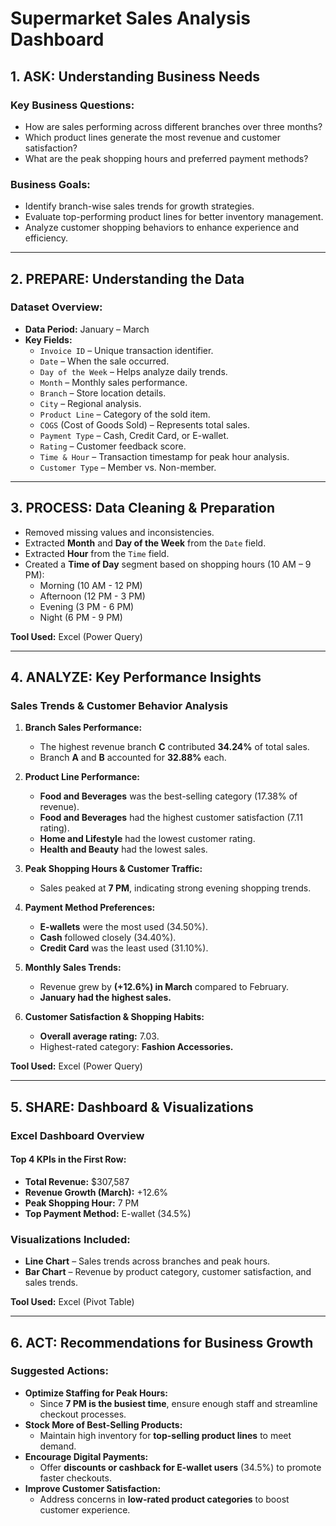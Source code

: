 # Supermarket Sales Analysis Dashboard

## 1. ASK: Understanding Business Needs
### Key Business Questions:
- How are sales performing across different branches over three months?
- Which product lines generate the most revenue and customer satisfaction?
- What are the peak shopping hours and preferred payment methods?

### Business Goals:
- Identify branch-wise sales trends for growth strategies.
- Evaluate top-performing product lines for better inventory management.
- Analyze customer shopping behaviors to enhance experience and efficiency.

---
## 2. PREPARE: Understanding the Data
### Dataset Overview:
- **Data Period:** January – March
- **Key Fields:**
  - `Invoice ID` – Unique transaction identifier.
  - `Date` – When the sale occurred.
  - `Day of the Week` – Helps analyze daily trends.
  - `Month` – Monthly sales performance.
  - `Branch` – Store location details.
  - `City` – Regional analysis.
  - `Product Line` – Category of the sold item.
  - `COGS` (Cost of Goods Sold) – Represents total sales.
  - `Payment Type` – Cash, Credit Card, or E-wallet.
  - `Rating` – Customer feedback score.
  - `Time & Hour` – Transaction timestamp for peak hour analysis.
  - `Customer Type` – Member vs. Non-member.

---
## 3. PROCESS: Data Cleaning & Preparation
- Removed missing values and inconsistencies.
- Extracted **Month** and **Day of the Week** from the `Date` field.
- Extracted **Hour** from the `Time` field.
- Created a **Time of Day** segment based on shopping hours (10 AM – 9 PM):
  - Morning (10 AM - 12 PM)
  - Afternoon (12 PM - 3 PM)
  - Evening (3 PM - 6 PM)
  - Night (6 PM - 9 PM)

**Tool Used:** Excel (Power Query)

---
## 4. ANALYZE: Key Performance Insights
### Sales Trends & Customer Behavior Analysis
1. **Branch Sales Performance:**
   - The highest revenue branch **C** contributed **34.24%** of total sales.
   - Branch **A** and **B** accounted for **32.88%** each.

2. **Product Line Performance:**
   - **Food and Beverages** was the best-selling category (17.38% of revenue).
   - **Food and Beverages** had the highest customer satisfaction (7.11 rating).
   - **Home and Lifestyle** had the lowest customer rating.
   - **Health and Beauty** had the lowest sales.

3. **Peak Shopping Hours & Customer Traffic:**
   - Sales peaked at **7 PM**, indicating strong evening shopping trends.

4. **Payment Method Preferences:**
   - **E-wallets** were the most used (34.50%).
   - **Cash** followed closely (34.40%).
   - **Credit Card** was the least used (31.10%).

5. **Monthly Sales Trends:**
   - Revenue grew by **(+12.6%) in March** compared to February.
   - **January had the highest sales.**

6. **Customer Satisfaction & Shopping Habits:**
   - **Overall average rating:** 7.03.
   - Highest-rated category: **Fashion Accessories.**

**Tool Used:** Excel (Power Query)

---
## 5. SHARE: Dashboard & Visualizations
### Excel Dashboard Overview
#### Top 4 KPIs in the First Row:
- **Total Revenue:** $307,587
- **Revenue Growth (March):** +12.6%
- **Peak Shopping Hour:** 7 PM
- **Top Payment Method:** E-wallet (34.5%)

### Visualizations Included:
- **Line Chart** – Sales trends across branches and peak hours.
- **Bar Chart** – Revenue by product category, customer satisfaction, and sales trends.

**Tool Used:** Excel (Pivot Table)

---
## 6. ACT: Recommendations for Business Growth
### Suggested Actions:
- **Optimize Staffing for Peak Hours:**
  - Since **7 PM is the busiest time**, ensure enough staff and streamline checkout processes.
- **Stock More of Best-Selling Products:**
  - Maintain high inventory for **top-selling product lines** to meet demand.
- **Encourage Digital Payments:**
  - Offer **discounts or cashback for E-wallet users** (34.5%) to promote faster checkouts.
- **Improve Customer Satisfaction:**
  - Address concerns in **low-rated product categories** to boost customer experience.

